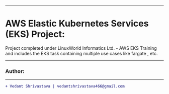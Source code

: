 __________________________________________________________________________________________________________________
# AWS Elastic Kubernetes Services (EKS) Project:
Project completed under LinuxWorld Informatics Ltd. - AWS EKS Training and includes the EKS task containing multiple use cases like fargate , etc.
_________________________________________________________________________________________________________________
### Author:
----------------------------------
```diff
+ Vedant Shrivastava | vedantshrivastava466@gmail.com
```
